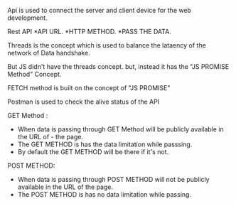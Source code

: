 Api is used to connect the server and client device for the web development.

Rest API
    *API URL.
    *HTTP METHOD.
    *PASS THE DATA.

Threads is the concept which is used to balance the lataency of the network of Data handshake.

But JS didn't have the threads concept. but, instead it has the "JS PROMISE Method" Concept.

FETCH method is built on the concept of "JS PROMISE"

Postman is used to check the alive status of the API


GET Method :
- When data is passing through GET Method will be publicly available in the URL of - the page.
- The GET METHOD is has the data limitation while passsing.
- By default the GET METHOD will be there if it's not.

POST METHOD:
- When data is passing through POST METHOD will not be publicly available in the URL of the page.
- The POST METHOD is has no data limitation while passing.

